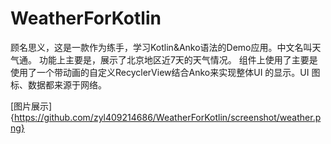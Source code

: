 # WeatherForKotlin
顾名思义，这是一款作为练手，学习Kotlin&Anko语法的Demo应用。中文名叫天气通。
功能上主要是，展示了北京地区近7天的天气情况。
组件上使用了主要是使用了一个带动画的自定义RecyclerView结合Anko来实现整体UI
的显示。UI 图标、数据都来源于网络。

[图片展示]{https://github.com/zyl409214686/WeatherForKotlin/screenshot/weather.png}